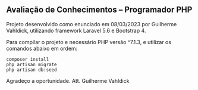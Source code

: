 ## Avaliação de Conhecimentos – Programador PHP

Projeto desenvolvido como enunciado em 08/03/2023 por Guilherme Vahldick, utilizando framework Laravel 5.6 e Bootstrap 4.

Para compilar o projeto e necessário PHP versão ^7.1.3, e utilizar os comandos abaixo em ordem:

```
composer install
php artisan migrate
php artisan db:seed
```

Agradeço a oportunidade.
Att.
    Guilherme Vahldick
